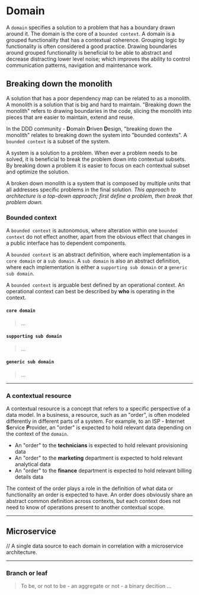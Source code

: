 # Domain

A `domain` specifies a solution to a problem that has a boundary drawn around it. The domain is the core of a `bounded context`. A domain is a grouped functionality that has a contextual coherence. Grouping logic by functionality is often considered a good practice. Drawing boundaries around grouped functionality is beneficial to be able to abstract and decrease distracting lower level noise; which improves the ability to control communication patterns, navigation and maintenance work.

## Breaking down the monolith

A solution that has a poor dependency map can be related to as a monolith. A monolith is a solution that is big and hard to maintain. "Breaking down the monolith" refers to drawing boundaries in the code, slicing the monolith into pieces that are easier to maintain, extend and reuse.

In the DDD community - **D**omain **D**riven **D**esign, "breaking down the monolith" relates to breaking down the system into "bounded contexts". A `bounded context` is a subset of the system.

A system is a solution to a problem. When ever a problem needs to be solved, it is beneficial to break the problem down into contextual subsets. By breaking down a problem it is easier to focus on each contextual subset and optimize the solution.

A broken down monolith is a system that is composed by multiple units that all addresses specific problems in the final solution. *This approach to architecture is a top-down approach; first define a problem, then break that problem down.*

### Bounded context

A `bounded context` is autonomous, where alteration within one `bounded context` do not effect another, apart from the obvious effect that changes in a public interface has to dependent components.

A `bounded context` is an abstract definition, where each implementation is a `core domain` or a `sub domain`. A `sub domain` is also an abstract definition, where each implementation is either a `supporting sub domain` or a `generic sub domain`.

A `bounded context` is arguable best defined by an operational context. An operational context can best be described by **who** is operating in the context.

#### `core domain`

> ...

#### `supporting sub domain`

> ...

#### `generic sub domain`

> ...

---

### A contextual resource

A contextual resource is a concept that refers to a specific perspective of a data model. In a business, a resource, such as an "order", is often modeled differently in different parts of a system. For example, to an ISP - **I**nternet **S**ervice **P**rovider, an "order" is expected to hold relevant data depending on the context of the `domain`.

- An "order" to the **technicians** is expected to hold relevant provisioning data
- An "order" to the **marketing** department is expected to hold relevant analytical data
- An "order" to the **finance** department is expected to hold relevant billing details data

The context of the order plays a role in the definition of what data or functionality an order is expected to have. An order does obviously share an abstract common definition across contexts, but each context does not need to know of operations present to another contextual scope.

---

## Microservice

// A single data source to each domain in correlation with a microservice architecture.

---

### Branch or leaf

> To be, or not to be - an aggregate or not - a binary decition
> ...
